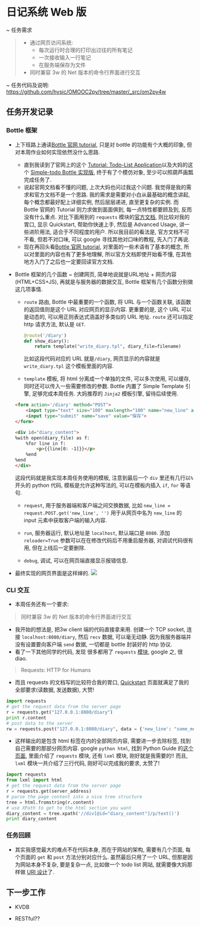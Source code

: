 # 日记系统 Web 版

~ 任务需求
>* 通过网页访问系统:
>	* 每次运行时合理的打印出过往的所有笔记
>	* 一次接收输入一行笔记
>	* 在服务端保存为文件
>* 同时兼容 3w 的 Net 版本的命令行界面进行交互

~ 任务代码及说明: <https://github.com/hysic/OMOOC2py/tree/master/_src/om2py4w>

## 任务开发记录
### Bottle 框架
* 上下班路上通读[Bottle 官网 tutorial](http://bottlepy.org/docs/dev/tutorial.html), 只是对 bottle 的功能有个大概的印象, 但对本周作业如何实现依然没什么思路.
	* 直到我读到了官网上的这个 [Tutorial: Todo-List Application](http://bottlepy.org/docs/dev/tutorial_app.html)以及大妈的这个 [Simple-todo Bottle 实现版](https://bitbucket.org/ZoomQuiet/bottle-simple-todo/wiki/Home), 终于有了个模仿对象, 至少可以照葫芦画瓢完成任务了.
	* 说起官网文档看不懂的问题, 上次大妈也问过我这个问题. 我觉得是我的需求和官方文档不是一个思路. 我的需求是需要对小白从最基础的概念讲起, 每个概念都最好配上详细实例, 然后层层递进, 直至更复杂的实例. 而 Bottle 官网的 Tutorial 则力求做到面面俱到, 每一点特性都要顾及到, 反而没有什么重点. 对比下面用到的 `requests` 模块的[官方文档](http://docs.python-requests.org/en/latest/), 则比较对我的胃口, 显示 Quickstart, 帮助你快速上手, 然后是 Advanced Usage, 讲一些进阶用法, 适合于不同程度的用户. 所以我目前的看法是, 官方文档不可不看, 但若不对口味, 可以 google 寻找其他对口味的教程, 先入门了再说.
	* 现在再回头看[Bottle 官网 tutorial](http://bottlepy.org/docs/dev/tutorial.html), 对里面的一些术语有了基本的概念, 所以对里面的内容也有了更多地理解, 所以官方文档即使开始看不懂, 在其他地方入门了之后也一定要回读官方文档.

* Bottle 框架的几个函数
	~ 创建网页, 简单地说就是URL地址 + 网页内容(HTML+CSS+JS), 再就是与服务器的数据交互, Bottle 框架有几个函数分别做这几项事情.

	* `route` 路由, Bottle 中最重要的一个函数, 将 URL 与一个函数关联, 该函数的返回值则是这个 URL 对应网页的显示内容. 更重要的是, 这个 URL 可以是动态的, 可以用正则表达式涵盖好多类似的 URL 地址. `route` 还可以指定http 请求方法, 默认是 `GET`.

		```python
		@route('/diary')
		def show_diary():
			return template("write_diary.tpl", diary_file=filename)
		```
		
		比如这段代码对应的 URL 就是`/diary`, 网页显示的内容就是 `write_diary.tpl` 这个模板里面的内容.
		
	* `template` 模板, 将 html 分离成一个单独的文件, 可以多次使用, 可以缓存, 同时还可以传入一些需要修改的参数. Bottle 内置了 Simple Template 引擎, 足够完成本周任务. 大妈推荐的 `Jinja2` 模板引擎, 留待后续使用.
		
	```html
	<form action='/diary' method="POST">
		<input type="text" size="100" maxlength="100" name="new_line" autofocus>
		<input type="submit" name="save" value="保存">
	</form>

	<div id="diary_content">
	%with open(diary_file) as f:
		%for line in f:
			<p>{{line[0: -1]}}</p>
		%end
	%end
	</div>
	```
	
	这段代码就是我实现本周任务使用的模板, 注意到最后一个 `div` 里还有几行以`%`开头的 python 代码, 模板是允许这种写法的, 可以在模板内插入 `if`, `for` 等语句.
		
	* `request`, 用于服务器端和客户端之间交换数据, 比如 `new_line = request.POST.get('new_line', '')` 用于从网页中名为 `new_line` 的 input 元素中获取客户端的输入内容.

	* `run`, 服务器运行, 默认地址是 `localhost`, 默认端口是 `8080`. 添加 `reloader=True` 参数可以在在修改代码后不用重启服务器, 对调试代码很有用, 但在上线后一定要删除.
	* `debug`, 调试, 可以在网页端直接显示报错信息.

* 最终实现的网页界面是这样婶的.
![](/Users/hysic/python/OMOOC2py/_src/om2py4w/4wex0/webwebweb.png)


### CLI 交互
* 本周任务还有一个要求:

> 同时兼容 3w 的 Net 版本的命令行界面进行交互

* 我开始的想法是, 把3w client 端的代码直接拿来用. 创建一个 TCP socket, 连接 `localhost:8080/diary`, 然后 `recv` 数据, 可以毫无动静. 因为我服务器端并没有设置要向客户端 `send` 数据, 一切都是 bottle 封装好的 http 协议.
* 看了一下其他同学的代码, 发现 很多都用了 `requests` [模块](http://docs.python-requests.org/en/latest/), google 之, 很diao.

> Requests: HTTP for Humans

* 而且 requests 的文档写的比较符合我的胃口, [Quickstart](http://docs.python-requests.org/en/latest/user/quickstart/) 页面就满足了我的全部要求(读数据, 发送数据), 大赞!

```python
import requests
# get the request data from the server page
r = requests.get("127.0.0.1:8080/diary")
print r.content
# post data to the server
rw = requests.post("127.0.0.1:8080/diary", data = {'new_line': "some_message"})
```

* 这样输出的是包含 html 标签在内的全部网页内容, 需要进一步去除标签, 找到自己需要的那部分网页内容. google `python html`, 找到 Python Guide 的[这个页面](http://docs.python-guide.org/en/latest/scenarios/scrape/), 里面介绍了 `requests` 模块, 还有 `lxml` 模块, 刚好就是我需要的!! 而且, `lxml` 模块一共介绍了三行代码, 刚好可以完成我的要求, 太赞了!

```python
import requests
from lxml import html
# get the request data from the server page
r = requests.get(server_address)
# parse the page content into a nice tree structure
tree = html.fromstring(r.content)
# use XPath to get to the html section you want
diary_content = tree.xpath('//div[@id="diary_content"]/p/text()')
print diary_content
```

### 任务回顾
* 其实我感觉最大的难点不在代码本身, 而在于网站的架构, 需要有几个页面, 每个页面的 `get` 和 `post` 方法分别对应什么. 虽然最后只用了一个 URL, 但那是因为网站本身不复杂, 要是复杂一点, 比如做一个 todo list 网站, 就需要像大妈那样做 [URI 设计]((https://bitbucket.org/ZoomQuiet/bottle-simple-todo/wiki/HowThink))了.

## 下一步工作
* KVDB

* RESTful??


